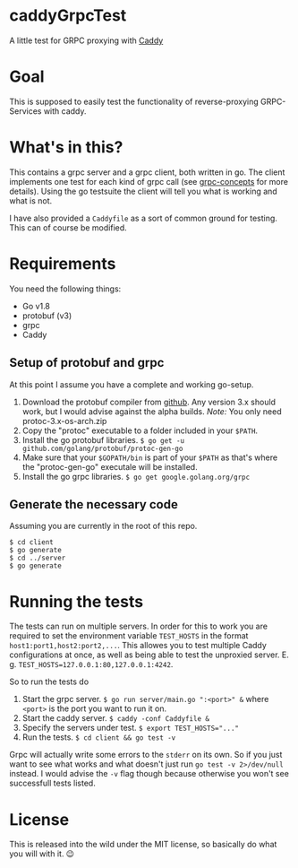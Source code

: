 # caddyGrpcTest
A little test for GRPC proxying with [Caddy](https://caddyserver.com/)

# Goal
This is supposed to easily test the functionality of reverse-proxying GRPC-Services with caddy.

# What's in this?
This contains a grpc server and a grpc client, both written in go.
The client implements one test for each kind of grpc call (see [grpc-concepts](http://www.grpc.io/docs/guides/concepts.html) for more details).
Using the go testsuite the client will tell you what is working and what is not.

I have also provided a `Caddyfile` as a sort of common ground for testing. This can of course be modified.

# Requirements
You need the following things:

- Go v1.8
- protobuf (v3)
- grpc
- Caddy

## Setup of protobuf and grpc
At this point I assume you have a complete and working go-setup.

1. Download the protobuf compiler from [github](https://github.com/google/protobuf/releases).
Any version 3.x should work, but I would advise against the alpha builds.
*Note:* You only need protoc-3.x-os-arch.zip
2. Copy the "protoc" executable to a folder included in your `$PATH`.
3. Install the go protobuf libraries. `$ go get -u github.com/golang/protobuf/protoc-gen-go`
4. Make sure that your `$GOPATH/bin` is part of your `$PATH` as that's where the "protoc-gen-go" executale will be installed.
5. Install the go grpc libraries. `$ go get google.golang.org/grpc`

## Generate the necessary code
Assuming you are currently in the root of this repo.

```
$ cd client
$ go generate
$ cd ../server
$ go generate
```

# Running the tests
The tests can run on multiple servers.
In order for this to work you are required to set the environment variable `TEST_HOSTS` in the format `host1:port1,host2:port2,...`.
This allowes you to test multiple Caddy configurations at once, as well as being able to test the unproxied server.
E. g. `TEST_HOSTS=127.0.0.1:80,127.0.0.1:4242`.

So to run the tests do

1. Start the grpc server. `$ go run server/main.go ":<port>" &` where `<port>` is the port you want to run it on.
2. Start the caddy server. `$ caddy -conf Caddyfile &`
3. Specify the servers under test. `$ export TEST_HOSTS="..."`
4. Run the tests. `$ cd client && go test -v`

Grpc will actually write some errors to the `stderr` on its own. So if you just want to see what works and what doesn't just run `go test -v 2>/dev/null` instead. I would advise the `-v` flag though because otherwise you won't see successfull tests listed.

# License

This is released into the wild under the MIT license, so basically do what you will with it. :wink:
